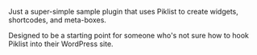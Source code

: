 Just a super-simple sample plugin that uses Piklist to create widgets, shortcodes, and meta-boxes. 

Designed to be a starting point for someone who's not sure how to hook Piklist into their WordPress site. 